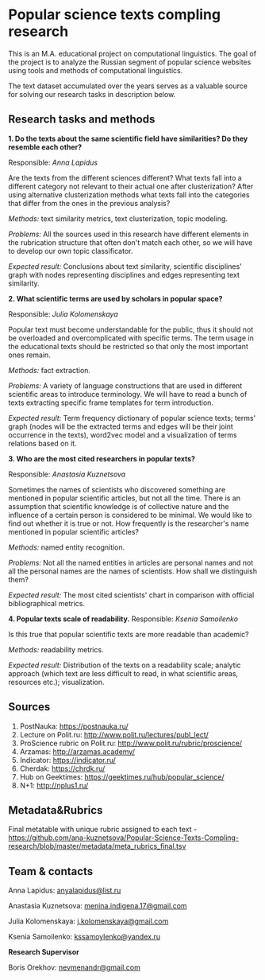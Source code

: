 # Popular science texts compling research #

This is an M.A. educational project on computational linguistics. The goal of the project is to analyze the Russian segment of popular science websites using tools and methods of computational linguistics. 

The text dataset accumulated over the years serves as a valuable source for solving our research tasks in description below. 

## Research tasks and methods ##


**1. Do the texts about the same scientific field have similarities? Do they resemble each other?**


Responsible: _Anna Lapidus_

Are the texts from the different sciences different? What texts fall into a different category not relevant to their actual one after clusterization? After using alternative clusterization methods what texts fall into the categories that differ from the ones in the previous analysis?

*Methods:* text similarity metrics, text clusterization, topic modeling. 

*Problems:* All the sources used in this research have different elements in the rubrication structure that often don't match each other, so we will have to develop our own topic classificator.

*Expected result:* Conclusions about text similarity, scientific disciplines' graph with nodes representing disciplines and edges representing text similarity. 

**2. What scientific terms are used by scholars in popular space?**

Responsible: _Julia Kolomenskaya_


Popular text must become understandable for the public, thus it should not be overloaded and overcomplicated with specific terms. The term usage in the educational texts should be restricted so that only the most important ones remain.

*Methods:* fact extraction. 

*Problems:* A variety of language constructions that are used in different scientific areas to introduce terminology. We will have to read a bunch of texts extracting specific frame templates for term introduction. 


*Expected result:* Term frequency dictionary of popular science texts; terms' graph (nodes will be the extracted terms and edges will be their joint occurrence in the texts), word2vec model and a visualization of terms relations based on it.


**3. Who are the most cited researchers in popular texts?**

Responsible: _Anastasia Kuznetsova_

Sometimes the names of scientists who discovered something are mentioned in popular scientific articles, but not all the time. There is an assumption that scientific knowledge is of collective nature and the influence of a certain person is considered to be minimal. We would like to find out whether it is true or not. How frequently is the researcher's name mentioned in popular scientific articles?

*Methods:* named entity recognition. 

*Problems:* Not all the named entities in articles are personal names and not all the personal names are the names of scientists. How shall we distinguish them?

*Expected result:* The most cited scientists' chart in comparison with official bibliographical metrics. 

**4. Popular texts scale of readability.** 
Responsible: _Ksenia Samoilenko_


Is this true that popular scientific texts are more readable than academic? 

*Methods:* readability metrics. 

*Expected result:* Distribution of the texts on a readability scale; analytic approach (which text are less difficult to read, in what scientific areas, resources etc.); visualization. 

## Sources ##

1. PostNauka: https://postnauka.ru/
2. Lecture on Polit.ru: http://www.polit.ru/lectures/publ_lect/
3. ProScience rubric on Polit.ru: http://www.polit.ru/rubric/proscience/
4. Arzamas: http://arzamas.academy/
5. Indicator: https://indicator.ru/
6. Cherdak: https://chrdk.ru/
7. Hub on Geektimes: https://geektimes.ru/hub/popular_science/
8. N+1: http://nplus1.ru/


## Metadata&Rubrics ##
Final metatable with unique rubric assigned to each text  - https://github.com/ana-kuznetsova/Popular-Science-Texts-Compling-research/blob/master/metadata/meta_rubrics_final.tsv

## Team & contacts ##

Anna Lapidus: anyalapidus@list.ru

Anastasia Kuznetsova: menina.indigena.17@gmail.com

Julia Kolomenskaya: j.kolomenskaya@gmail.com

Ksenia Samoilenko: kssamoylenko@yandex.ru

**Research Supervisor**

Boris Orekhov: nevmenandr@gmail.com 
